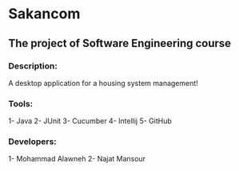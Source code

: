 # Sakancom
## The project of Software Engineering course
### Description:
A desktop application for a housing system management! 
### Tools:
1- Java
2- JUnit
3- Cucumber
4- Intellij
5- GitHub
### Developers:
1- Mohammad Alawneh 
2- Najat Mansour
